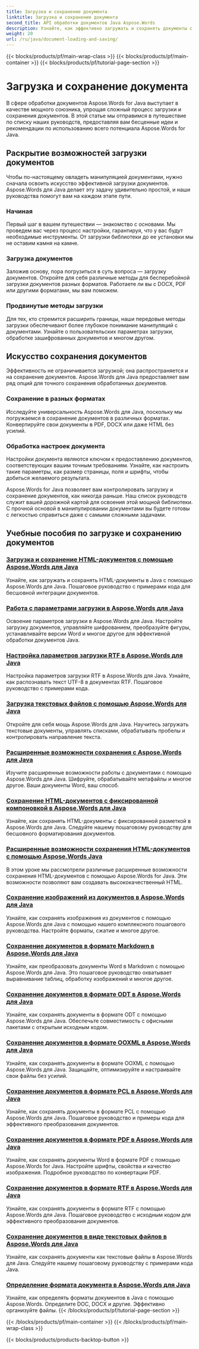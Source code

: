 ```yaml
---
title: Загрузка и сохранение документа
linktitle: Загрузка и сохранение документа
second_title: API обработки документов Java Aspose.Words
description: Узнайте, как эффективно загружать и сохранять документы с помощью Aspose.Words для Java в нашем полном списке руководств. Освойте манипуляции с документами с легкостью.
weight: 20
url: /ru/java/document-loading-and-saving/
---
```


{{< blocks/products/pf/main-wrap-class >}}
{{< blocks/products/pf/main-container >}}
{{< blocks/products/pf/tutorial-page-section >}}

# Загрузка и сохранение документа



В сфере обработки документов Aspose.Words for Java выступает в качестве мощного союзника, упрощая сложный процесс загрузки и сохранения документов. В этой статье мы отправимся в путешествие по списку наших руководств, предоставляя вам бесценные идеи и рекомендации по использованию всего потенциала Aspose.Words for Java.

## Раскрытие возможностей загрузки документов

Чтобы по-настоящему овладеть манипуляцией документами, нужно сначала освоить искусство эффективной загрузки документов. Aspose.Words для Java делает эту задачу удивительно простой, и наши руководства помогут вам на каждом этапе пути.

### Начиная

Первый шаг в вашем путешествии — знакомство с основами. Мы проведем вас через процесс настройки, гарантируя, что у вас будут необходимые инструменты. От загрузки библиотеки до ее установки мы не оставим камня на камне.

### Загрузка документов

Заложив основу, пора погрузиться в суть вопроса — загрузку документов. Откройте для себя различные методы для бесперебойной загрузки документов разных форматов. Работаете ли вы с DOCX, PDF или другими форматами, мы вам поможем.

### Продвинутые методы загрузки

Для тех, кто стремится расширить границы, наши передовые методы загрузки обеспечивают более глубокое понимание манипуляций с документами. Узнайте о пользовательских параметрах загрузки, обработке зашифрованных документов и многом другом.

## Искусство сохранения документов

Эффективность не ограничивается загрузкой; она распространяется и на сохранение документов. Aspose.Words для Java предоставляет вам ряд опций для точного сохранения обработанных документов.

### Сохранение в разных форматах

Исследуйте универсальность Aspose.Words для Java, поскольку мы погружаемся в сохранение документов в различных форматах. Конвертируйте свои документы в PDF, DOCX или даже HTML без усилий.

### Обработка настроек документа

Настройки документа являются ключом к предоставлению документов, соответствующих вашим точным требованиям. Узнайте, как настроить такие параметры, как размер страницы, поля и шрифты, чтобы добиться желаемого результата.

Aspose.Words for Java позволяет вам контролировать загрузку и сохранение документов, как никогда раньше. Наш список руководств служит вашей дорожной картой для освоения этой мощной библиотеки. С прочной основой в манипулировании документами вы будете готовы с легкостью справиться даже с самыми сложными задачами.

## Учебные пособия по загрузке и сохранению документов
### [Загрузка и сохранение HTML-документов с помощью Aspose.Words для Java](./loading-and-saving-html-documents/)
Узнайте, как загружать и сохранять HTML-документы в Java с помощью Aspose.Words для Java. Пошаговое руководство с примерами кода для бесшовной интеграции документов.
### [Работа с параметрами загрузки в Aspose.Words для Java](./using-load-options/)
Освоение параметров загрузки в Aspose.Words для Java. Настройте загрузку документов, управляйте шифрованием, преобразуйте фигуры, устанавливайте версии Word и многое другое для эффективной обработки документов Java.
### [Настройка параметров загрузки RTF в Aspose.Words для Java](./configuring-rtf-load-options/)
Настройка параметров загрузки RTF в Aspose.Words для Java. Узнайте, как распознавать текст UTF-8 в документах RTF. Пошаговое руководство с примерами кода.
### [Загрузка текстовых файлов с помощью Aspose.Words для Java](./loading-text-files/)
Откройте для себя мощь Aspose.Words для Java. Научитесь загружать текстовые документы, управлять списками, обрабатывать пробелы и контролировать направление текста.
### [Расширенные возможности сохранения с Aspose.Words для Java](./advance-saving-options/)
Изучите расширенные возможности работы с документами с помощью Aspose.Words для Java. Шифруйте, обрабатывайте метафайлы и многое другое. Ваши документы Word, ваш способ.
### [Сохранение HTML-документов с фиксированной компоновкой в Aspose.Words для Java](./saving-html-documents-with-fixed-layout/)
Узнайте, как сохранять HTML-документы с фиксированной разметкой в Aspose.Words для Java. Следуйте нашему пошаговому руководству для бесшовного форматирования документов.
### [Расширенные возможности сохранения HTML-документов с помощью Aspose.Words Java](./advance-html-documents-saving-options/)
В этом уроке мы рассмотрели различные расширенные возможности сохранения HTML-документов с помощью Aspose.Words for Java. Эти возможности позволяют вам создавать высококачественный HTML.
### [Сохранение изображений из документов в Aspose.Words для Java](./saving-images-from-documents/)
Узнайте, как сохранять изображения из документов с помощью Aspose.Words для Java с помощью нашего комплексного пошагового руководства. Настройте форматы, сжатие и многое другое.
### [Сохранение документов в формате Markdown в Aspose.Words для Java](./saving-documents-as-markdown/)
Узнайте, как преобразовать документы Word в Markdown с помощью Aspose.Words для Java. Это пошаговое руководство охватывает выравнивание таблиц, обработку изображений и многое другое.
### [Сохранение документов в формате ODT в Aspose.Words для Java](./saving-documents-as-odt-format/)
Узнайте, как сохранять документы в формате ODT с помощью Aspose.Words для Java. Обеспечьте совместимость с офисными пакетами с открытым исходным кодом. 
### [Сохранение документов в формате OOXML в Aspose.Words для Java](./saving-documents-as-ooxml-format/)
Узнайте, как сохранять документы в формате OOXML с помощью Aspose.Words для Java. Защищайте, оптимизируйте и настраивайте свои файлы без усилий. 
### [Сохранение документов в формате PCL в Aspose.Words для Java](./saving-documents-as-pcl-format/)
Узнайте, как сохранять документы в формате PCL с помощью Aspose.Words для Java. Пошаговое руководство и примеры кода для эффективного преобразования документов.
### [Сохранение документов в формате PDF в Aspose.Words для Java](./saving-documents-as-pdf/)
Узнайте, как сохранять документы Word в формате PDF с помощью Aspose.Words for Java. Настройте шрифты, свойства и качество изображения. Подробное руководство по конвертации PDF.
### [Сохранение документов в формате RTF в Aspose.Words для Java](./saving-documents-as-rtf-format/)
Узнайте, как сохранять документы в формате RTF с помощью Aspose.Words для Java. Пошаговое руководство с исходным кодом для эффективного преобразования документов.
### [Сохранение документов в виде текстовых файлов в Aspose.Words для Java](./saving-documents-as-text-files/)
Узнайте, как сохранять документы как текстовые файлы в Aspose.Words для Java. Следуйте нашему пошаговому руководству с примерами кода Java.
### [Определение формата документа в Aspose.Words для Java](./determining-document-format/)
Узнайте, как определять форматы документов в Java с помощью Aspose.Words. Определите DOC, DOCX и другие. Эффективно организуйте файлы.
{{< /blocks/products/pf/tutorial-page-section >}}

{{< /blocks/products/pf/main-container >}}
{{< /blocks/products/pf/main-wrap-class >}}

{{< blocks/products/products-backtop-button >}}
